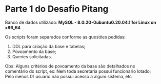 # Parte 1 do Desafio Pitang

Banco de dados utilizado: **MySQL - 8.0.20-0ubuntu0.20.04.1 for Linux on x86_64**

Os scripts foram separados conforme as questões pedidas:
1. DDL para criação da base e tabelas;
1. Povoamento da base;
1. Queries solicitadas.

Obs: Alguns critérios de povoamento da base são detalhados no comentário do script, ex: Nem toda secretaria possui funcionario lotado; Pelo menos 01 usuario não possui acesso a algum sistema, etc